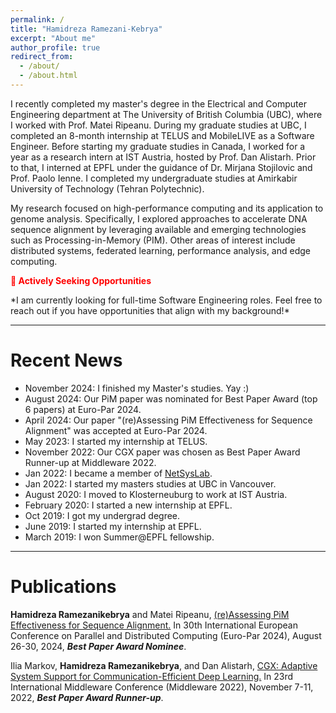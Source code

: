```yaml
---
permalink: /
title: "Hamidreza Ramezani-Kebrya"
excerpt: "About me"
author_profile: true
redirect_from: 
  - /about/
  - /about.html
---
```


<p> I recently completed my master's degree in the Electrical and Computer Engineering department at The University of British Columbia (UBC), where I worked with Prof. Matei Ripeanu. During my graduate studies at UBC, I completed an 8-month internship at TELUS and MobileLIVE as a Software Engineer. Before starting my graduate studies in Canada, I worked for a year as a research intern at IST Austria, hosted by Prof. Dan Alistarh. Prior to that, I interned at EPFL under the guidance of Dr. Mirjana Stojilovic and Prof. Paolo Ienne. I completed my undergraduate studies at Amirkabir University of Technology (Tehran Polytechnic).</p> 

<p> My research focused on high-performance computing and its application to genome analysis. Specifically, I explored approaches to accelerate DNA sequence alignment by leveraging available and emerging technologies such as Processing-in-Memory (PIM). Other areas of interest include distributed systems, federated learning, performance analysis, and edge computing.</p>

<p style="color:red; font-weight:bold;">🌟 Actively Seeking Opportunities</p>
*I am currently looking for full-time Software Engineering roles. Feel free to reach out if you have opportunities that align with my background!*

-----

Recent News
======
- November 2024: I finished my Master's studies. Yay :)
- August 2024: Our PiM paper was nominated for Best Paper Award (top 6 papers) at Euro-Par 2024.
- April 2024: Our paper "(re)Assessing PiM Effectiveness for Sequence Alignment" was accepted at Euro-Par 2024. 
- May 2023: I started my internship at TELUS.
- November 2022: Our CGX paper was chosen as Best Paper Award Runner-up at Middleware 2022. 
- Jan 2022: I became a member of [ NetSysLab](http://netsyslab.ece.ubc.ca/).
- Jan 2022: I started my masters studies at UBC in Vancouver.
- August 2020: I moved to Klosterneuburg to work at IST Austria.
- February 2020: I started a new internship at EPFL. 
- Oct 2019: I got my undergrad degree. 
- June 2019: I started my internship at EPFL.
- March 2019: I won Summer@EPFL fellowship.

-----

Publications
======
**Hamidreza Ramezanikebrya** and Matei Ripeanu, [(re)Assessing PiM Effectiveness for Sequence Alignment.](https://doi.org/10.1007/978-3-031-69766-1_11) In 30th International European Conference on Parallel and Distributed Computing (Euro-Par 2024), August 26-30, 2024, ***Best Paper Award Nominee***.

Ilia Markov, **Hamidreza Ramezanikebrya**, and Dan Alistarh, [CGX: Adaptive System Support for Communication-Efficient Deep Learning.](https://dl.acm.org/doi/10.1145/3528535.3565248) In 23rd International Middleware Conference (Middleware 2022), November 7-11, 2022, ***Best Paper Award Runner-up***.


